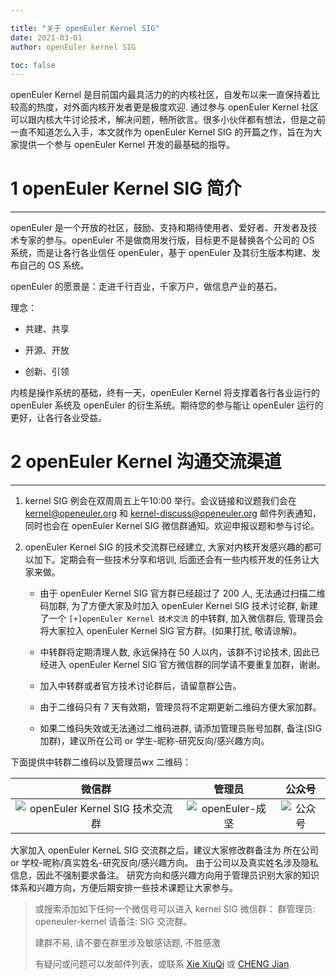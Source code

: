 ```yaml
---

title: "关于 openEuler Kernel SIG"
date: 2021-03-01
author: openEuler kernel SIG

toc: false
---
```


openEuler Kernel 是目前国内最具活力的的内核社区，自发布以来一直保持着比较高的热度，对外面内核开发者更是极度欢迎. 通过参与 openEuler Kernel 社区可以跟内核大牛讨论技术，解决问题，畅所欲言。很多小伙伴都有想法，但是之前一直不知道怎么入手，本文就作为 openEuler Kernel SIG 的开篇之作，旨在为大家提供一个参与 openEuler Kernel 开发的最基础的指导。

# 1 openEuler Kernel SIG 简介
-------

openEuler 是一个开放的社区，鼓励、支持和期待使用者、爱好者、开发者及技术专家的参与。openEuler 不是做商用发行版，目标更不是替换各个公司的 OS 系统，而是让各行各业信任 openEuler，基于 openEuler 及其衍生版本构建、发布自己的 OS 系统。

openEuler 的愿景是：走进千行百业，千家万户，做信息产业的基石。

理念：

*  共建、共享

*  开源、开放

*  创新、引领


内核是操作系统的基础，终有一天，openEuler Kernel 将支撑着各行各业运行的 openEuler 系统及 openEuler 的衍生系统。期待您的参与能让 openEuler 运行的更好，让各行各业受益。

# 2 openEuler Kernel 沟通交流渠道
-------

1.	kernel SIG 例会在双周周五上午10:00 举行。会议链接和议题我们会在 kernel@openeuler.org 和 kernel-discuss@openeuler.org 邮件列表通知，同时也会在 openEuler Kernel SIG 微信群通知。欢迎申报议题和参与讨论。

2.	openEuler Kernel SIG 的技术交流群已经建立, 大家对内核开发感兴趣的都可以加下。定期会有一些技术分享和培训, 后面还会有一些内核开发的任务让大家来做。

	*	由于 openEuler Kernel SIG 官方群已经超过了 200 人, 无法通过扫描二维码加群, 为了方便大家及时加入 openEuler Kernel SIG 技术讨论群, 新建了一个 `[+]openEuler Kernel 技术交流` 的中转群, 加入微信群后, 管理员会将大家拉入 openEuler Kernel SIG 官方群。(如果打扰, 敬请谅解)。

	*	中转群将定期清理人数, 永远保持在 50 人以内，该群不讨论技术, 因此已经进入 openEuler Kernel SIG 官方微信群的同学请不要重复加群，谢谢。

	*	加入中转群或者官方技术讨论群后，请留意群公告。

	*	由于二维码只有 7 天有效期，管理员将不定期更新二维码方便大家加群。

	*	如果二维码失效或无法通过二维码进群, 请添加管理员账号加群, 备注(SIG 加群)，建议所在公司 or 学生-昵称-研究反向/感兴趣方向。


下面提供中转群二维码以及管理员wx 二维码：

| 微信群 | 管理员 | 公众号 |
|:------:|:------:|:------:|
| ![openEuler Kernel SIG 技术交流群](/kernel-portal/img/wechat/openEuler_kernel_SIG_wechat_TMP.png) | ![openEuler-成坚](/kernel-portal/img/wechat/openEuler_kernel_helper_wechat.png) | ![公众号](/kernel-portal/img/wechat/qrcode.png) |

大家加入 openEuler KerneL SIG 交流群之后，建议大家修改群备注为 所在公司 or 学校-昵称/真实姓名-研究反向/感兴趣方向。
由于公司以及真实姓名涉及隐私信息，因此不强制要求备注。
研究方向和感兴趣方向用于管理员识别大家的知识体系和兴趣方向，方便后期安排一些技术课题让大家参与。

> 或搜索添加如下任何一个微信号可以进入 kernel SIG 微信群：
>  群管理员: openeuler-kernel
> 请备注: SIG 交流群。
>
> 建群不易, 请不要在群里涉及敏感话题, 不胜感激
>
> 有疑问或问题可以发邮件列表，或联系 [Xie XiuQi](https://gitee.com/xiexiuqi) 或 [CHENG Jian](https://www.github.com/gatieme).
